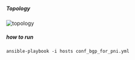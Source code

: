 
##### Topology
![topology](bgp_toplogy.png)

##### how to run

```
ansible-playbook -i hosts conf_bgp_for_pni.yml
```
